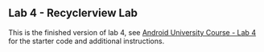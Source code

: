 ## Lab 4 - Recyclerview Lab

This is the finished version of lab 4, see [Android University Course - Lab 4](https://courses.codepath.org/courses/android_university/unit/4#!exercises) for the starter code and additional instructions.
